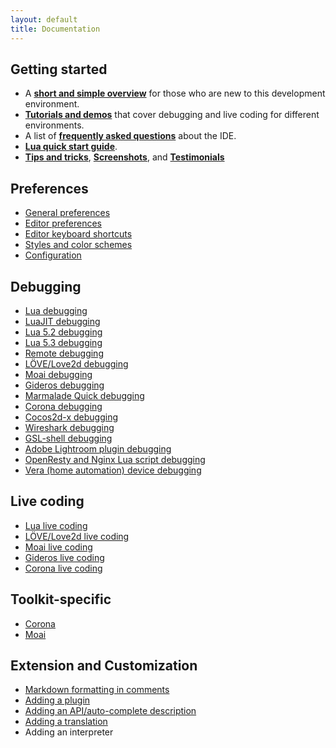 ```yaml
---
layout: default
title: Documentation
---
```


## Getting started

- A **[short and simple overview](doc-getting-started)** for those who are new to this development environment.
- **[Tutorials and demos](tutorials)** that cover debugging and live coding for different environments.
- A list of **[frequently asked questions](doc-faq)** about the IDE.
- **[Lua quick start guide](doc-lua-quick-start-guide)**.
- **[Tips and tricks](doc-tips-and-tricks)**, **[Screenshots](screenshots)**, and **[Testimonials](testimonials)**

## Preferences

- [General preferences](doc-general-preferences)
- [Editor preferences](doc-editor-preferences)
- [Editor keyboard shortcuts](doc-editor-keyboard-shortcuts)
- [Styles and color schemes](doc-styles-color-schemes)
- [Configuration](doc-configuration)

## Debugging

- [Lua debugging](doc-lua-debugging)
- [LuaJIT debugging](doc-luajit-debugging)
- [Lua 5.2 debugging](doc-lua52-debugging)
- [Lua 5.3 debugging](doc-lua53-debugging)
- [Remote debugging](doc-remote-debugging)
- [LÖVE/Love2d debugging](http://notebook.kulchenko.com/zerobrane/love2d-debugging)
- [Moai debugging](http://notebook.kulchenko.com/zerobrane/moai-debugging-with-zerobrane-studio)
- [Gideros debugging](http://notebook.kulchenko.com/zerobrane/gideros-debugging-with-zerobrane-studio-ide)
- [Marmalade Quick debugging](http://notebook.kulchenko.com/zerobrane/marmalade-quick-debugging-with-zerobrane-studio)
- [Corona debugging](http://notebook.kulchenko.com/zerobrane/debugging-and-live-coding-with-corona-sdk-applications-and-zerobrane-studio)
- [Cocos2d-x debugging](http://notebook.kulchenko.com/zerobrane/cocos2d-x-simulator-and-on-device-debugging-with-zerobrane-studio)
- [Wireshark debugging](http://notebook.kulchenko.com/zerobrane/debugging-wireshark-lua-scripts-with-zerobrane-studio)
- [GSL-shell debugging](http://notebook.kulchenko.com/zerobrane/gsl-shell-debugging-with-zerobrane-studio)
- [Adobe Lightroom plugin debugging](http://notebook.kulchenko.com/zerobrane/debugging-lightroom-plugins-zerobrane-studio-ide)
- [OpenResty and Nginx Lua script debugging](http://notebook.kulchenko.com/zerobrane/debugging-openresty-nginx-lua-scripts-with-zerobrane-studio)
- [Vera (home automation) device debugging](http://notebook.kulchenko.com/zerobrane/debugging-on-vera-devices-with-zerobrane-studio)

## Live coding

- [Lua live coding](http://notebook.kulchenko.com/zerobrane/live-coding-in-lua-bret-victor-style)
- [LÖVE/Love2d live coding](http://notebook.kulchenko.com/zerobrane/live-coding-with-love)
- [Moai live coding](http://notebook.kulchenko.com/zerobrane/live-coding-with-moai-and-zerobrane-studio)
- [Gideros live coding](http://notebook.kulchenko.com/zerobrane/gideros-live-coding-with-zerobrane-studio-ide)
- [Corona live coding](http://notebook.kulchenko.com/zerobrane/debugging-and-live-coding-with-corona-sdk-applications-and-zerobrane-studio)

## Toolkit-specific

- [Corona](doc-corona-preferences)
- [Moai](doc-moai-preferences)

## Extension and Customization

- [Markdown formatting in comments](doc-markdown-formatting)
- [Adding a plugin](doc-plugin)
- [Adding an API/auto-complete description](doc-api-auto-complete)
- [Adding a translation](doc-translation)
- Adding an interpreter
 